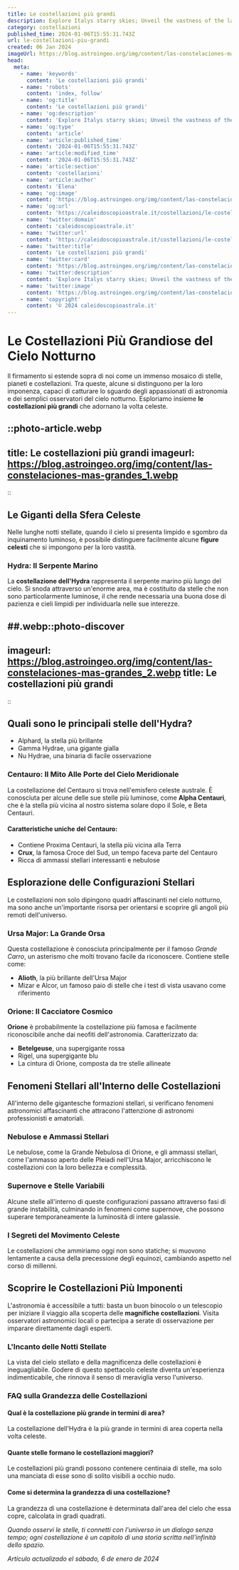 ```yaml
---
title: Le costellazioni più grandi
description: Explore Italys starry skies; Unveil the vastness of the largest constellations. Stellar guide for astral enthusiasts! #ItalyAstronomy
category: costellazioni
published_time: 2024-01-06T15:55:31.743Z
url: le-costellazioni-piu-grandi
created: 06 Jan 2024
imageUrl: https://blog.astroingeo.org/img/content/las-constelaciones-mas-grandes_1.webp
head:
  meta:
    - name: 'keywords'
      content: 'Le costellazioni più grandi'
    - name: 'robots'
      content: 'index, follow'
    - name: 'og:title'
      content: 'Le costellazioni più grandi'
    - name: 'og:description'
      content: 'Explore Italys starry skies; Unveil the vastness of the largest constellations. Stellar guide for astral enthusiasts! #ItalyAstronomy'
    - name: 'og:type'
      content: 'article'
    - name: 'article:published_time'
      content: '2024-01-06T15:55:31.743Z'
    - name: 'article:modified_time'
      content: '2024-01-06T15:55:31.743Z'
    - name: 'article:section'
      content: 'costellazioni'
    - name: 'article:author'
      content: 'Elena'
    - name: 'og:image'
      content: 'https://blog.astroingeo.org/img/content/las-constelaciones-mas-grandes_1.webp'
    - name: 'og:url'
      content: 'https://caleidoscopioastrale.it/costellazioni/le-costellazioni-piu-grandi'
    - name: 'twitter:domain'
      content: 'caleidoscopioastrale.it'
    - name: 'twitter:url'
      content: 'https://caleidoscopioastrale.it/costellazioni/le-costellazioni-piu-grandi'
    - name: 'twitter:title'
      content: 'Le costellazioni più grandi'
    - name: 'twitter:card'
      content: 'https://blog.astroingeo.org/img/content/las-constelaciones-mas-grandes_1.webp'
    - name: 'twitter:description'
      content: 'Explore Italys starry skies; Unveil the vastness of the largest constellations. Stellar guide for astral enthusiasts! #ItalyAstronomy'
    - name: 'twitter:image'
      content: 'https://blog.astroingeo.org/img/content/las-constelaciones-mas-grandes_1.webp'
    - name: 'copyright'
      content: '© 2024 caleidoscopioastrale.it'
---
```

# Le Costellazioni Più Grandiose del Cielo Notturno

Il firmamento si estende sopra di noi come un immenso mosaico di stelle, pianeti e costellazioni. Tra queste, alcune si distinguono per la loro imponenza, capaci di catturare lo sguardo degli appassionati di astronomia e dei semplici osservatori del cielo notturno. Esploriamo insieme **le costellazioni più grandi** che adornano la volta celeste.

::photo-article.webp
---
title: Le costellazioni più grandi
imageurl: https://blog.astroingeo.org/img/content/las-constelaciones-mas-grandes_1.webp
---
::

## Le Giganti della Sfera Celeste

Nelle lunghe notti stellate, quando il cielo si presenta limpido e sgombro da inquinamento luminoso, è possibile distinguere facilmente alcune **figure celesti** che si impongono per la loro vastità.

### Hydra: Il Serpente Marino

La **costellazione dell'Hydra** rappresenta il serpente marino più lungo del cielo. Si snoda attraverso un'enorme area, ma è costituito da stelle che non sono particolarmente luminose, il che rende necessaria una buona dose di pazienza e cieli limpidi per individuarla nelle sue interezze.

##.webp::photo-discover
---
imageurl: https://blog.astroingeo.org/img/content/las-constelaciones-mas-grandes_2.webp
title: Le costellazioni più grandi
---
::

## Quali sono le principali stelle dell'Hydra?

- Alphard, la stella più brillante
- Gamma Hydrae, una gigante gialla
- Nu Hydrae, una binaria di facile osservazione

### Centauro: Il Mito Alle Porte del Cielo Meridionale

La costellazione del Centauro si trova nell'emisfero celeste australe. È conosciuta per alcune delle sue stelle più luminose, come **Alpha Centauri**, che è la stella più vicina al nostro sistema solare dopo il Sole, e Beta Centauri.

#### Caratteristiche uniche del Centauro:

- Contiene Proxima Centauri, la stella più vicina alla Terra
- **Crux**, la famosa Croce del Sud, un tempo faceva parte del Centauro
- Ricca di ammassi stellari interessanti e nebulose

## Esplorazione delle Configurazioni Stellari

Le costellazioni non solo dipingono quadri affascinanti nel cielo notturno, ma sono anche un'importante risorsa per orientarsi e scoprire gli angoli più remoti dell'universo.

### Ursa Major: La Grande Orsa

Questa costellazione è conosciuta principalmente per il famoso *Grande Carro*, un asterismo che molti trovano facile da riconoscere. Contiene stelle come:

- **Alioth**, la più brillante dell'Ursa Major
- Mizar e Alcor, un famoso paio di stelle che i test di vista usavano come riferimento

### Orione: Il Cacciatore Cosmico

**Orione** è probabilmente la costellazione più famosa e facilmente riconoscibile anche dai neofiti dell'astronomia. Caratterizzato da:

- **Betelgeuse**, una supergigante rossa
- Rigel, una supergigante blu
- La cintura di Orione, composta da tre stelle allineate

## Fenomeni Stellari all'Interno delle Costellazioni

All'interno delle gigantesche formazioni stellari, si verificano fenomeni astronomici affascinanti che attracono l'attenzione di astronomi professionisti e amatoriali.

### Nebulose e Ammassi Stellari

Le nebulose, come la Grande Nebulosa di Orione, e gli ammassi stellari, come l'ammasso aperto delle Pleiadi nell'Ursa Major, arricchiscono le costellazioni con la loro bellezza e complessità.

### Supernove e Stelle Variabili

Alcune stelle all'interno di queste configurazioni passano attraverso fasi di grande instabilità, culminando in fenomeni come supernove, che possono superare temporaneamente la luminosità di intere galassie.

### I Segreti del Movimento Celeste

Le costellazioni che ammiriamo oggi non sono statiche; si muovono lentamente a causa della precessione degli equinozi, cambiando aspetto nel corso di millenni.

## Scoprire le Costellazioni Più Imponenti

L'astronomia è accessibile a tutti: basta un buon binocolo o un telescopio per iniziare il viaggio alla scoperta delle **magnifiche costellazioni**. Visita osservatori astronomici locali o partecipa a serate di osservazione per imparare direttamente dagli esperti.

### L'Incanto delle Notti Stellate

La vista del cielo stellato e della magnificenza delle costellazioni è ineguagliabile. Godere di questo spettacolo celeste diventa un'esperienza indimenticabile, che rinnova il senso di meraviglia verso l'universo.

### FAQ sulla Grandezza delle Costellazioni

#### Qual è la costellazione più grande in termini di area?
La costellazione dell'Hydra è la più grande in termini di area coperta nella volta celeste.

#### Quante stelle formano le costellazioni maggiori?
Le costellazioni più grandi possono contenere centinaia di stelle, ma solo una manciata di esse sono di solito visibili a occhio nudo.

#### Come si determina la grandezza di una costellazione?
La grandezza di una costellazione è determinata dall'area del cielo che essa copre, calcolata in gradi quadrati.

*Quando osservi le stelle, ti connetti con l'universo in un dialogo senza tempo; ogni costellazione è un capitolo di una storia scritta nell'infinità dello spazio.*

_Artículo actualizado el sábado, 6 de enero de 2024_